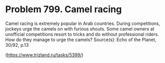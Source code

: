 # Problem 799. Camel racing

Camel racing is extremely popular in Arab countries. During competitions, jockeys urge the camels on with furious shouts. Some camel owners at unofficial competitions resort to tricks and do without professional riders. How do they manage to urge the camels? Source(s): Echo of the Planet, 30/92, p.13

(https://www.trizland.ru/tasks/5399/)